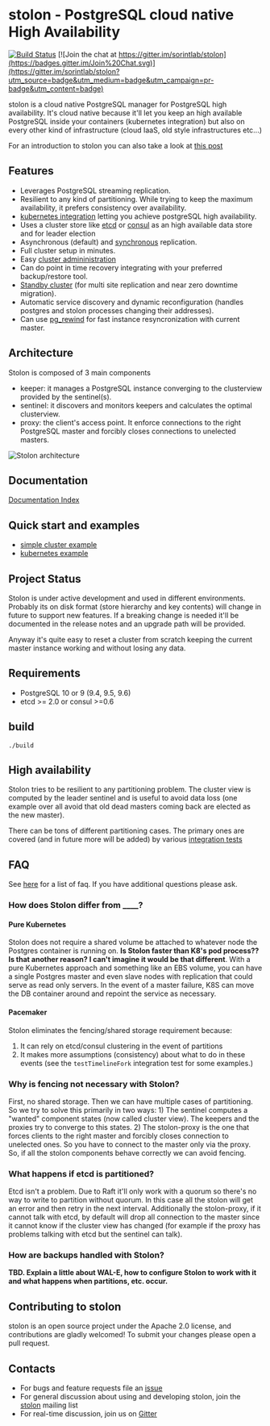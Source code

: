 # stolon - PostgreSQL cloud native High Availability

[![Build Status](https://semaphoreci.com/api/v1/projects/fb01aecd-c3d5-407b-a157-7d5365e9e4b6/565617/badge.svg)](https://semaphoreci.com/sorintlab/stolon)
[![Join the chat at https://gitter.im/sorintlab/stolon](https://badges.gitter.im/Join%20Chat.svg)](https://gitter.im/sorintlab/stolon?utm_source=badge&utm_medium=badge&utm_campaign=pr-badge&utm_content=badge)

stolon is a cloud native PostgreSQL manager for PostgreSQL high availability. It's cloud native because it'll let you keep an high available PostgreSQL inside your containers (kubernetes integration) but also on every other kind of infrastructure (cloud IaaS, old style infrastructures etc...)

For an introduction to stolon you can also take a look at [this post](https://sgotti.me/post/stolon-introduction/)

## Features

* Leverages PostgreSQL streaming replication.
* Resilient to any kind of partitioning. While trying to keep the maximum availability, it prefers consistency over availability.
* [kubernetes integration](examples/kubernetes/README.md) letting you achieve postgreSQL high availability.
* Uses a cluster store like [etcd](https://github.com/coreos/etcd) or [consul](https://www.consul.io) as an high available data store and for leader election
* Asynchronous (default) and [synchronous](doc/syncrepl.md) replication.
* Full cluster setup in minutes.
* Easy [cluster admininistration](doc/stolonctl.md)
* Can do point in time recovery integrating with your preferred backup/restore tool.
* [Standby cluster](doc/standbycluster.md) (for multi site replication and near zero downtime migration).
* Automatic service discovery and dynamic reconfiguration (handles postgres and stolon processes changing their addresses).
* Can use [pg_rewind](doc/pg_rewind.md) for fast instance resyncronization with current master.

## Architecture

Stolon is composed of 3 main components

* keeper: it manages a PostgreSQL instance converging to the clusterview provided by the sentinel(s).
* sentinel: it discovers and monitors keepers and calculates the optimal clusterview.
* proxy: the client's access point. It enforce connections to the right PostgreSQL master and forcibly closes connections to unelected masters.

![Stolon architecture](doc/architecture_small.png)

## Documentation

[Documentation Index](doc/README.md)

## Quick start and examples

* [simple cluster example](doc/simplecluster.md)
* [kubernetes example](examples/kubernetes/README.md)

## Project Status

Stolon is under active development and used in different environments. Probably its on disk format (store hierarchy and key contents) will change in future to support new features. If a breaking change is needed it'll be documented in the release notes and an upgrade path will be provided.

Anyway it's quite easy to reset a cluster from scratch keeping the current master instance working and without losing any data.

## Requirements

* PostgreSQL 10 or 9 (9.4, 9.5, 9.6)
* etcd >= 2.0 or consul >=0.6


## build

```
./build
```

## High availability

Stolon tries to be resilient to any partitioning problem. The cluster view is computed by the leader sentinel and is useful to avoid data loss (one example over all avoid that old dead masters coming back are elected as the new master).

There can be tons of different partitioning cases. The primary ones are covered (and in future more will be added) by various [integration tests](tests/integration)

## FAQ

See [here](doc/faq.md) for a list of faq. If you have additional questions please ask.

### How does Stolon differ from ____?

#### Pure Kubernetes

Stolon does not require a shared volume be attached to whatever node the Postgres container is running on. **Is Stolon faster than K8's pod process?? Is that another reason? I can't imagine it would be that different**. With a pure Kubernetes approach and something like an EBS volume, you can have a single Postgres master and even slave nodes with replication that could serve as read only servers. In the event of a master failure, K8S can move the DB container around and repoint the service as necessary.

#### Pacemaker

Stolon eliminates the fencing/shared storage requirement because:
1. It can rely on etcd/consul clustering in the event of partitions
2. It makes more assumptions (consistency) about what to do in these events (see the `testTimelineFork` integration test for some examples.)

### Why is fencing not necessary with Stolon?

First, no shared storage. Then we can have multiple cases of partitioning. So we try to solve this primarily in two ways: 1) The sentinel computes a "wanted" component states (now called cluster view). The keepers and the proxies try to converge to this states. 2) The stolon-proxy is the one that forces clients to the right master and forcibly closes connection to unelected ones. So you have to connect to the master only via the proxy. So, if all the stolon components behave correctly we can avoid fencing.

### What happens if etcd is partitioned?

Etcd isn't a problem. Due to Raft it'll only work with a quorum so there's no way to write to partition without quorum. In this case all the stolon will get an error and then retry in the next interval. Additionally the stolon-proxy, if it cannot talk with etcd, by default will drop all connection to the master since it cannot know if the cluster view has changed (for example if the proxy has problems talking with etcd but the sentinel can talk).

### How are backups handled with Stolon?

**TBD. Explain a little about WAL-E, how to configure Stolon to work with it and what happens when partitions, etc. occur.**

## Contributing to stolon

stolon is an open source project under the Apache 2.0 license, and contributions are gladly welcomed!
To submit your changes please open a pull request.

## Contacts

* For bugs and feature requests file an [issue](https://github.com/sorintlab/stolon/issues/new)
* For general discussion about using and developing stolon, join the [stolon](https://groups.google.com/forum/#!forum/stolon) mailing list
* For real-time discussion, join us on [Gitter](https://gitter.im/sorintlab/stolon)
